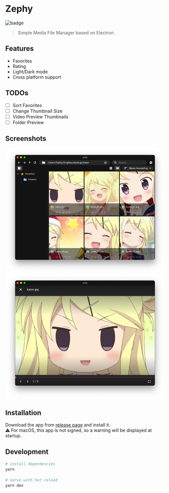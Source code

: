 # Zephy

![badge](https://github.com/fiahfy/zephy/workflows/Electron/badge.svg)

> Simple Media File Manager based on Electron.

## Features

- Favorites
- Rating
- Light/Dark mode
- Cross platform support

## TODOs

- [ ] Sort Favorites
- [ ] Change Thumbnail Size
- [ ] Video Preview Thumbnails
- [ ] Folder Preview

## Screenshots

![screenshot](.github/img/screenshot1.png)
![screenshot](.github/img/screenshot2.png)

## Installation

Download the app from [release page](https://github.com/fiahfy/zephy/releases) and install it.  
:warning: For macOS, this app is not signed, so a warning will be displayed at startup.

## Development

```bash
# install dependencies
yarn

# serve with hot reload
yarn dev
```

